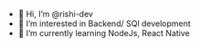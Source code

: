 - 👋 Hi, I’m @rishi-dev
- 👀 I’m interested in Backend/ SQl development
- 🌱 I’m currently learning NodeJs, React Native

<!---
rishi-dev/rishi-dev is a ✨ special ✨ repository because its `README.md` (this file) appears on your GitHub profile.
You can click the Preview link to take a look at your changes.
--->

